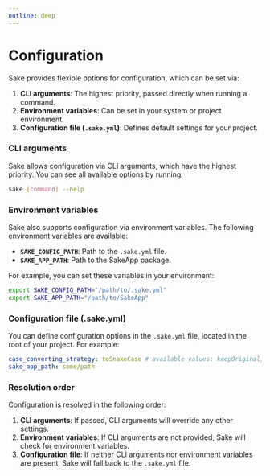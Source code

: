 ```yaml
---
outline: deep
---
```


# Configuration

Sake provides flexible options for configuration, which can be set via:

1. **CLI arguments**: The highest priority, passed directly when running a command.
2. **Environment variables**: Can be set in your system or project environment.
3. **Configuration file (`.sake.yml`)**: Defines default settings for your project.

### CLI arguments

Sake allows configuration via CLI arguments, which have the highest priority. You can see all available options by running:

```bash
sake [command] --help
```

### Environment variables

Sake also supports configuration via environment variables. The following environment variables are available:

- **`SAKE_CONFIG_PATH`**: Path to the `.sake.yml` file.
- **`SAKE_APP_PATH`**: Path to the SakeApp package.

For example, you can set these variables in your environment:

```bash
export SAKE_CONFIG_PATH="/path/to/.sake.yml"
export SAKE_APP_PATH="/path/to/SakeApp"
```

### Configuration file (.sake.yml)

You can define configuration options in the `.sake.yml` file, located in the root of your project. For example:

```yaml
case_converting_strategy: toSnakeCase # available values: keepOriginal, toSnakeCase, toKebabCase
sake_app_path: some/path
```

### Resolution order

Configuration is resolved in the following order:

1. **CLI arguments**: If passed, CLI arguments will override any other settings.
2. **Environment variables**: If CLI arguments are not provided, Sake will check for environment variables.
3. **Configuration file**: If neither CLI arguments nor environment variables are present, Sake will fall back to the `.sake.yml` file.
